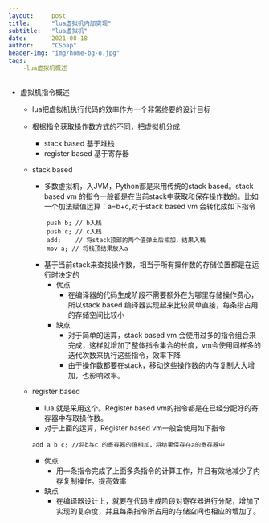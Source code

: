 ```yaml
---
layout:     post
title:      "lua虚拟机内部实现"
subtitle:   "lua虚拟机"
date:       2021-08-18
author:     "CSoap"
header-img: "img/home-bg-o.jpg"
tags:
    -lua虚拟机概述
---
```

- 虚拟机指令概述
    - lua把虚拟机执行代码的效率作为一个非常终要的设计目标
    - 根据指令获取操作数方式的不同，把虚拟机分成
        - stack based 基于堆栈
        - register based 基于寄存器
    - stack based
        - 多数虚拟机，入JVM，Python都是采用传统的stack based。stack based vm 的指令一般都是在当前stack中获取和保存操作数的。比如一个加法赋值运算：a=b+c,对于stack based vm 会转化成如下指令

        ```
            push b; // b入栈
            push c; // c入栈
            add;    // 将stack顶部的两个值弹出后相加，结果入栈
            mov a; // 将栈顶结果放入a
        ```

        - 基于当前stack来查找操作数，相当于所有操作数的存储位置都是在运行时决定的
            - 优点
                - 在编译器的代码生成阶段不需要额外在为哪里存储操作费心，所以stack based 编译器实现起来比较简单直接，每条指占用的存储空间比较小
            - 缺点
                - 对于简单的运算，stack based vm 会使用过多的指令组合来完成，这样就增加了整体指令集合的长度，vm会使用同样多的迭代次数来执行这些指令，效率下降
                - 由于操作数都要在stack，移动这些操作数的内存复制大大增加，也影响效率。
    - register based
        - lua 就是采用这个。Register based vm的指令都是在已经分配好的寄存器中存取操作数。
        - 对于上面的运算，Register based vm一般会使用如下指令

        ```
        add a b c; //将b与c 的寄存器的值相加，将结果保存在a的寄存器中
        ```

        - 优点
            - 用一条指令完成了上面多条指令的计算工作，并且有效地减少了内存复制操作。提高效率
        - 缺点
            - 在编译器设计上，就要在代码生成阶段对寄存器进行分配，增加了实现的复杂度，并且每条指令所占用的存储空间也相应的增加了。
            


